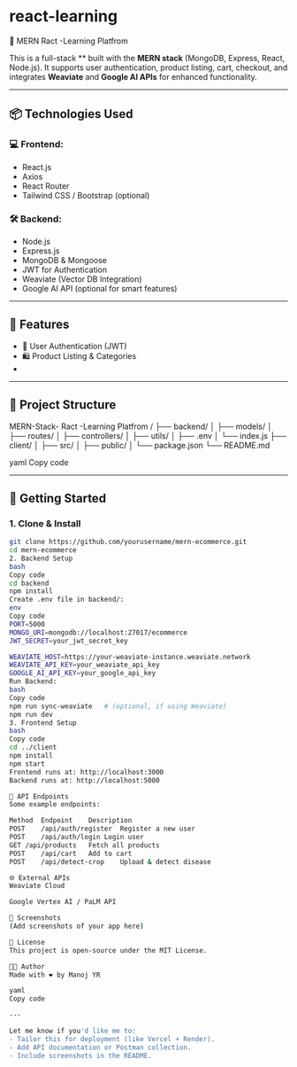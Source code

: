 # react-learning
🛒 MERN Ract -Learning Platfrom

This is a full-stack ** built with the **MERN stack** (MongoDB, Express, React, Node.js). It supports user authentication, product listing, cart, checkout, and integrates **Weaviate** and **Google AI APIs** for enhanced functionality.

---

## 📦 Technologies Used

### 💻 Frontend:
- React.js
- Axios
- React Router
- Tailwind CSS / Bootstrap (optional)

### 🛠 Backend:
- Node.js
- Express.js
- MongoDB & Mongoose
- JWT for Authentication
- Weaviate (Vector DB Integration)
- Google AI API (optional for smart features)

---

## 🚀 Features

- 🔐 User Authentication (JWT)
- 🛍 Product Listing & Categories
- 
---

## 📁 Project Structure

MERN-Stack- Ract -Learning Platfrom
/
├── backend/
│ ├── models/
│ ├── routes/
│ ├── controllers/
│ ├── utils/
│ ├── .env
│ └── index.js
├── client/
│ ├── src/
│ ├── public/
│ └── package.json
└── README.md

yaml
Copy code

---

## 🔧 Getting Started

### 1. Clone & Install

```bash
git clone https://github.com/yourusername/mern-ecommerce.git
cd mern-ecommerce
2. Backend Setup
bash
Copy code
cd backend
npm install
Create .env file in backend/:
env
Copy code
PORT=5000
MONGO_URI=mongodb://localhost:27017/ecommerce
JWT_SECRET=your_jwt_secret_key

WEAVIATE_HOST=https://your-weaviate-instance.weaviate.network
WEAVIATE_API_KEY=your_weaviate_api_key
GOOGLE_AI_API_KEY=your_google_api_key
Run Backend:
bash
Copy code
npm run sync-weaviate   # (optional, if using Weaviate)
npm run dev
3. Frontend Setup
bash
Copy code
cd ../client
npm install
npm start
Frontend runs at: http://localhost:3000
Backend runs at: http://localhost:5000

🧪 API Endpoints
Some example endpoints:

Method	Endpoint	Description
POST	/api/auth/register	Register a new user
POST	/api/auth/login	Login user
GET	/api/products	Fetch all products
POST	/api/cart	Add to cart
POST	/api/detect-crop	Upload & detect disease

🌐 External APIs
Weaviate Cloud

Google Vertex AI / PaLM API

📸 Screenshots
(Add screenshots of your app here)

📄 License
This project is open-source under the MIT License.

👨‍💻 Author
Made with ❤️ by Manoj YR

yaml
Copy code

---

Let me know if you'd like me to:
- Tailor this for deployment (like Vercel + Render).
- Add API documentation or Postman collection.
- Include screenshots in the README.










